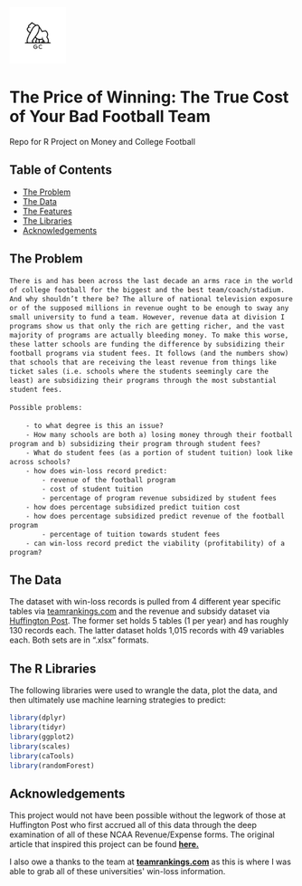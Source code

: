 <img src="assets/brand logo.png" width="100" height="100"></a>

# The Price of Winning: The True Cost of Your Bad Football Team
Repo for R Project on Money and College Football

## Table of Contents

- [The Problem](#theproblem)
- [The Data](#thedata)
- <a href="https://github.com/gcox32/Price_of_Winning/blob/master/Features.txt">The Features</a>
- [The Libraries](#the-r-libraries)
- [Acknowledgements](#acknowledgements)

## The Problem

    There is and has been across the last decade an arms race in the world of college football for the biggest and the best team/coach/stadium. And why shouldn’t there be? The allure of national television exposure or of the supposed millions in revenue ought to be enough to sway any small university to fund a team. However, revenue data at division I programs show us that only the rich are getting richer, and the vast majority of programs are actually bleeding money. To make this worse, these latter schools are funding the difference by subsidizing their football programs via student fees. It follows (and the numbers show) that schools that are receiving the least revenue from things like ticket sales (i.e. schools where the students seemingly care the least) are subsidizing their programs through the most substantial student fees.

    Possible problems:

        - to what degree is this an issue?
        - How many schools are both a) losing money through their football program and b) subsidizing their program through student fees?
        - What do student fees (as a portion of student tuition) look like across schools?
        - how does win-loss record predict:
            - revenue of the football program
            - cost of student tuition
            - percentage of program revenue subsidized by student fees
        - how does percentage subsidized predict tuition cost
        - how does percentage subsidized predict revenue of the football program
            - percentage of tuition towards student fees
        - can win-loss record predict the viability (profitability) of a program?

## The Data

The dataset with win-loss records is pulled from 4 different year specific tables via <a href="teamrankings.com">teamrankings.com</a> and the revenue and subsidy dataset via <a href="http://projects.huffingtonpost.com/projects/ncaa/reporters-note">Huffington Post</a>. The former set holds 5 tables (1 per year) and has roughly 130 records each. The latter dataset holds 1,015 records with 49 variables each. Both sets are in “.xlsx” formats.

## The R Libraries

The following libraries were used to wrangle the data, plot the data, and then ultimately use machine learning strategies to predict:

```r
library(dplyr)
library(tidyr)
library(ggplot2)
library(scales)
library(caTools)
library(randomForest)

```

## Acknowledgements

This project would not have been possible without the legwork of those at Huffington Post who first accrued all of this data through the deep examination of all of these NCAA Revenue/Expense forms. The original article that inspired this project can be found <a href="https://projects.huffingtonpost.com/projects/ncaa/sports-at-any-cost" target="_blank">**here.**</a>

I also owe a thanks to the team at <a href="www.teamrankings.com" target="_blank">**teamrankings.com**</a> as this is where I was able to grab all of these universities' win-loss information.